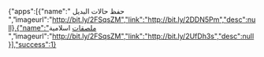 {"apps":[{"name":" حفظ حالات البديل ","imageurl":"http://bit.ly/2FSqsZM","link":"http://bit.ly/2DDN5Pm","desc":null},{"name":"ملصقات اسلامية
 ","imageurl":"http://bit.ly/2FSqsZM","link":"http://bit.ly/2UfDh3s","desc":null}],"success":1}

